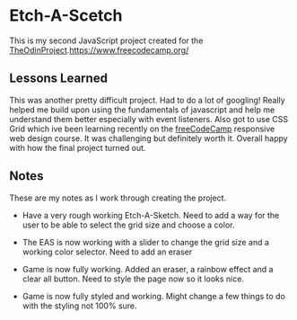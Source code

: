 
# Etch-A-Scetch

This is my second JavaScript project created for the [TheOdinProject](https://www.theodinproject.com/).https://www.freecodecamp.org/

## Lessons Learned

This was another pretty difficult project. Had to do a lot of googling! Really helped me build upon using the fundamentals of javascript and help me understand them better especially with event listeners. Also got to use CSS Grid which ive been learning recently on the [freeCodeCamp](https://www.theodinproject.com/) responsive web design course. It was challenging but definitely worth it. Overall happy with how the final project turned out.

## Notes

These are my notes as I work through creating the project.

- Have a very rough working Etch-A-Sketch. Need to add a way for the user to be able to select the grid size and choose a color.

- The EAS is now working with a slider to change the grid size and a working color selector. Need to add an eraser 

- Game is now fully working. Added an eraser, a rainbow effect and a clear all button. Need to style the page now so it looks nice.

- Game is now fully styled and working. Might change a few things to do with the styling not 100% sure.